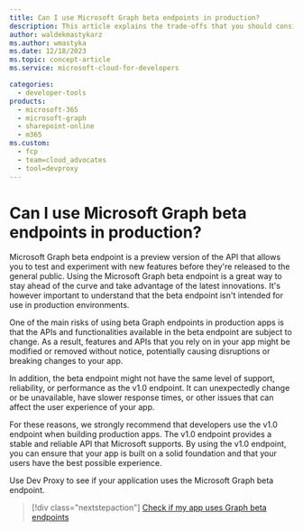 ```yaml
---
title: Can I use Microsoft Graph beta endpoints in production?
description: This article explains the trade-offs that you should consider when using Microsoft Graph beta endpoints in production.
author: waldekmastykarz
ms.author: wmastyka
ms.date: 12/18/2023
ms.topic: concept-article
ms.service: microsoft-cloud-for-developers

categories:
  - developer-tools
products:
  - microsoft-365
  - microsoft-graph
  - sharepoint-online
  - m365
ms.custom:
  - fcp
  - team=cloud_advocates
  - tool=devproxy
---
```


# Can I use Microsoft Graph beta endpoints in production?

Microsoft Graph beta endpoint is a preview version of the API that allows you to test and experiment with new features before they're released to the general public. Using the Microsoft Graph beta endpoint is a great way to stay ahead of the curve and take advantage of the latest innovations. It's however important to understand that the beta endpoint isn't intended for use in production environments.

One of the main risks of using beta Graph endpoints in production apps is that the APIs and functionalities available in the beta endpoint are subject to change. As a result, features and APIs that you rely on in your app might be modified or removed without notice, potentially causing disruptions or breaking changes to your app.

In addition, the beta endpoint might not have the same level of support, reliability, or performance as the v1.0 endpoint. It can unexpectedly change or be unavailable, have slower response times, or other issues that can affect the user experience of your app.

For these reasons, we strongly recommend that developers use the v1.0 endpoint when building production apps. The v1.0 endpoint provides a stable and reliable API that Microsoft supports. By using the v1.0 endpoint, you can ensure that your app is built on a solid foundation and that your users have the best possible experience.

Use Dev Proxy to see if your application uses the Microsoft Graph beta endpoint.

> [!div class="nextstepaction"]
> [Check if my app uses Graph beta endpoints](../technical-reference/graphbetasupportguidanceplugin.md)
